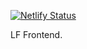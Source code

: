 [![Netlify Status](https://api.netlify.com/api/v1/badges/990f4d5e-2289-4ebb-bc85-840b3766396c/deploy-status)](https://app.netlify.com/sites/liamfall/deploys)

LF Frontend.
